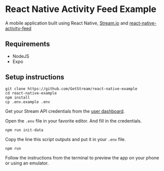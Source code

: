 # React Native Activity Feed Example

A mobile application built using React Native, [Stream.io](https://getstream.io/) and [react-native-activity-feed](https://github.com/GetStream/react-native-activity-feed)

## Requirements

- NodeJS 
- Expo 

## Setup instructions

```
git clone https://github.com/GetStream/react-native-example
cd react-native-example
npm install
cp .env.example .env
```

Get your Stream API credentials from the [user dashboard](https://getstream.io/dashboard/).

Open the `.env` file in your favorite editor. And fill in the credentials.

```
npm run init-data
```

Copy the line this script outputs and put it in your `.env` file.

```
npm run
```

Follow the instructions from the terminal to preview the app on your phone or using an emulator.
